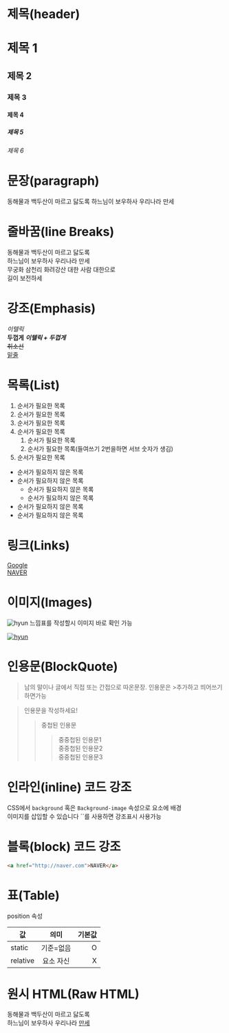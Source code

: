 # 제목(header)

# 제목 1

## 제목 2

### 제목 3

#### 제목 4

##### 제목 5

###### 제목 6

# 문장(paragraph)

동해물과 백두산이 마르고 닳도록
하느님이 보우하사 우리나라 만세

# 줄바꿈(line Breaks)

동해물과 백두산이 마르고 닳도록  
하느님이 보우하사 우리나라 만세  
무궁화 삼천리 화려강산
대한 사람 대한으로<br /> 길이 보전하세

# 강조(Emphasis)

_이텔릭_  
**두껍게**
**_이텔릭 + 두껍게_**  
~~취소선~~  
<u>밑줄</u>

# 목록(List)

1. 순서가 필요한 목록
1. 순서가 필요한 목록
1. 순서가 필요한 목록
1. 순서가 필요한 목록
   1. 순서가 필요한 목록
   1. 순서가 필요한 목록(들여쓰기 2번을하면 서브 숫자가 생김)
1. 순서가 필요한 목록

- 순서가 필요하지 않은 목록
- 순서가 필요하지 않은 목록
  - 순서가 필요하지 않은 목록
  - 순서가 필요하지 않은 목록
- 순서가 필요하지 않은 목록
- 순서가 필요하지 않은 목록

# 링크(Links)

[Google](http://google.com)  
[NAVER](http://naver.com "NAVER로 이동")

# 이미지(Images)

![hyun](https://heropy.blog/css/images/logo.png)
느낌표를 작성할시 이미지 바로 확인 가능

[![hyun](https://heropy.blog/css/images/logo.png)](https://github.com/Hyuntakjeon/StarBucks/blob/master/README.md)

# 인용문(BlockQuote)

> 남의 말이나 글에서 직접 또는 간접으로 따온문장.
> 인용문은 >추가하고 띄어쓰기 하면가능

> 인용문을 작성하세요!
>
> > 중첩된 인용문
> >
> > > 중중첩된 인용문1  
> > > 중중첩된 인용문2  
> > > 중중첩된 인용문3

# 인라인(inline) 코드 강조

CSS에서 `background` 혹은
`Background-image` 속성으로 요소에 배경  
이미지를 삽입할 수 있습니다
``를 사용하면 강조표시 사용가능

# 블록(block) 코드 강조

```html
<a href="http://naver.com">NAVER</a>
```

# 표(Table)

position 속성

| 값       |   의미    | 기본값 |
| -------- | :-------: | -----: |
| static   | 기준=없음 |      O |
| relative | 요소 자신 |      X |

# 원시 HTML(Raw HTML)

동해물과 백두산이 마르고 닳도록<br />
하느님이 보우하사 우리나라 <u>만세</u>
